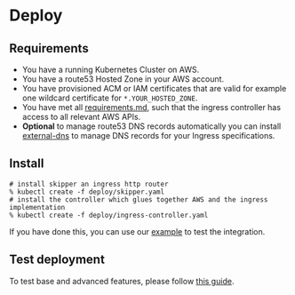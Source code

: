 # Deploy

## Requirements

* You have a running Kubernetes Cluster on AWS.
* You have a route53 Hosted Zone in your AWS account.
* You have provisioned ACM or IAM certificates that are valid
  for example one wildcard certificate for `*.YOUR_HOSTED_ZONE`.
* You have met all [requirements.md](requirements.md), such that the
  ingress controller has access to all relevant AWS APIs.
* **Optional** to manage route53 DNS records automatically you can install
  [external-dns](https://github.com/kubernetes-incubator/external-dns/)
  to manage DNS records for your Ingress specifications.

## Install

    # install skipper an ingress http router
    % kubectl create -f deploy/skipper.yaml
    # install the controller which glues together AWS and the ingress implementation
    % kubectl create -f deploy/ingress-controller.yaml

If you have done this, you can use our
[example](https://github.com/zalando-incubator/kube-ingress-aws-controller/tree/master/example)
to test the integration.

## Test deployment

To test base and advanced features, please follow [this guide](deploy/test-deployment.md).
